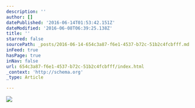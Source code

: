 ```yaml
---
description: ''
author: []
datePublished: '2016-06-14T01:53:42.151Z'
dateModified: '2016-06-08T06:39:25.138Z'
title: ''
starred: false
sourcePath: _posts/2016-06-14-654c3a87-f6e1-4537-b72c-51b2c4fcbfff.md
inFeed: true
hasPage: true
inNav: false
url: 654c3a87-f6e1-4537-b72c-51b2c4fcbfff/index.html
_context: 'http://schema.org'
_type: Article

---
```

![](https://the-grid-user-content.s3-us-west-2.amazonaws.com/77b82c0f-16a9-4230-beec-8bf26f5020a5.jpg)